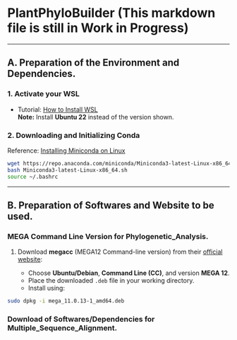 # PlantPhyloBuilder (This markdown file is still in Work in Progress)

---

## A. Preparation of the Environment and Dependencies.
### 1. Activate your WSL

- Tutorial: [How to Install WSL](https://www.youtube.com/watch?v=5RTSlby-l9w)  
  **Note:** Install **Ubuntu 22** instead of the version shown.

### 2. Downloading and Initializing Conda

Reference: [Installing Miniconda on Linux](https://www.anaconda.com/docs/getting-started/miniconda/install#linux-terminal-installer)

```bash
wget https://repo.anaconda.com/miniconda/Miniconda3-latest-Linux-x86_64.sh
bash Miniconda3-latest-Linux-x86_64.sh
source ~/.bashrc
````

---

## B. Preparation of Softwares and Website to be used. 

### MEGA Command Line Version for Phylogenetic_Analysis. 
1. Download **megacc** (MEGA12 Command-line version) from their [official website](https://www.megasoftware.net/):

   * Choose **Ubuntu/Debian**, **Command Line (CC)**, and version **MEGA 12**.
   * Place the downloaded `.deb` file in your working directory.
   * Install using:

```bash
sudo dpkg -i mega_11.0.13-1_amd64.deb
```

### Download of Softwares/Dependencies for Multiple_Sequence_Alignment.
